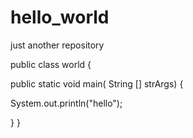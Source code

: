 # hello_world
just another repository

public class world {

public static void main( String [] strArgs) {

System.out.println("hello");

}
}
